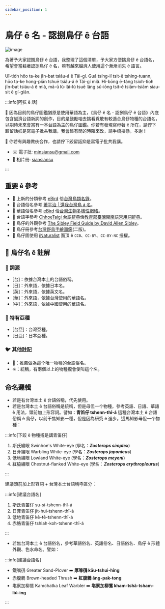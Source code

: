 ```yaml
---
sidebar_position: 1
---
```


# 鳥仔 ê 名 - 認捌鳥仔 ê 台語

![image](https://github.com/siansiansu/tsiau-a-e-mia/assets/33391637/53f1aba5-228b-47db-86fb-966fc256bad1)

為著予大家認捌鳥仔 ê 台語，我整理了這個清單，予大家方便揣鳥仔 ê 台語名，希望會當藉著認捌鳥仔 ê 名，嘛有越來越濟人使用這个漸漸消失 ê 語言。

Uī-tio̍h hōo ta-ke jīn-bat tsiáu-á ê Tâi-gí. Guá tsíng-lí tsit-ê tshing-tuann, hōo ta-ke hong-piān tshuē tsiáu-á ê Tâi-gí miâ. Hi-bōng ē-tàng tsioh-tioh jīn-bat tsiáu-á ê miâ, mā-ū lú-lâi-lú tsuē lâng sú-iōng tsit-ê tsiām-tsiām siau-sit ê gí-giân.

:::info[阿弦 ê 話]

📣 因為目前的鳥仔圖鑑猶原是使用華語為主，《鳥仔 ê 名 - 認捌鳥仔 ê 台語》內底包含誠濟台語新詞的創作，目的是鼓勵咱去揣看覓敢有較適合鳥仔物種的台語名，以期待未來會當有一本台語為主的鳥仔圖鑑。你若有發現寫毋著 ê 所在，請佇下跤留話抑是寫電子批共我講，我會趁有閒的時陣來改，請手梳攑懸，多謝！

🚀 你若有興趣做伙合作，也請佇下跤留話抑是寫電子批共我講。

- ✉️ 電子批: [minsiansu@gmail.com](mailto:minsiansu@gmail.com)
- 📸 相片冊: [siansiansu](https://www.instagram.com/siansiansu/)

:::

## 重要 ê 參考

- 📕 上新的分類參考 [eBird](https://ebird.org/home) 佮[台灣鳥類名錄](https://www.bird.org.tw/basicpage/87)。
- 📕 台語俗名參考 [蕭平治 | 還我台灣鳥 á 名](https://siaulahjih.github.io/TaiOanChiauA/)。
- 📕 華語俗名參考 [eBird](https://ebird.org/home) 佮[台灣生物多樣性網絡](https://www.tbn.org.tw/)。
- 📕 台語字參考 [ChhoeTaigi 台語辭典](https://chhoe.taigi.info/)佮[教育部臺灣閩南語常用詞辭典](https://sutian.moe.edu.tw/)。
- 📕 鳥仔的外觀參考 [The Sibley Field Guide by David Allen Sibley](https://www.audubon.org/marketplace/sibley-field-guides)。
- 📕 鳥仔冊參考[台灣野鳥手繪圖鑑](https://www.books.com.tw/products/0010918403)(二版)。
- 📕 鳥仔圖使用 [iNaturalist](https://www.inaturalist.org/) 面頂 ê `CC0`、`CC-BY`、`CC-BY-NC` 授權。

## 📖 鳥仔名 ê 註解

### 📎 詞源

- [台]：依據台灣本土的台語俗稱。
- [日]：外來語，依據日本名。
- [英]：外來語，依據英文名。
- [華]：外來語，依據台灣使用的華語名。
- [中]：外來語，依據中國使用的華語名。

### 🎏 特有亞種

- [台亞]：台灣亞種。
- [日亞]：日本亞種。

### 🐦 其他註記

- 🎯：推薦做為這个唯一物種的台語俗名。
- ✳️：統稱，有兩個以上的物種攏會使叫這个名。

## 命名邏輯

- 若是有台灣本土 ê 台語俗稱，代先使用。
- 若是台灣本土 ê 台語俗稱是統稱，但是毋但一个物種，參考英語、日語、華語 ê 用法，頭前加上形容詞。譬如：**青笛仔 tshenn-thî-á** 這種台灣本土 ê 台語俗稱 ê 鳥仔，以前干焦知影一種，但是因為研究 ê 進步，這馬知影毋但一个物種：

:::info[下跤 ê 物種攏是講青笛仔]

   1. 斯氏繡眼 Swinhoe's White-eye (學名：***Zosterops simplex***)
   2. 日菲繡眼 Warbling White-eye (學名：***Zosterops japonicus***)
   3. 低地繡眼 Lowland White-eye (學名：***Zosterops meyeni***)
   4. 紅脇繡眼 Chestnut-flanked White-eye (學名：***Zosterops erythropleurus***)

:::

建議頭前加上形容詞 + 台灣本土台語稱呼區分：

:::info[建議台語名]

  1. 斯氏青笛仔 su-sī-tshenn-thî-á
  2. 日菲青笛仔 ji̍t-hui-tshenn-thî-á
  3. 低地青笛仔 kē-tē-tshenn-thî-á
  4. 赤胳青笛仔 tshiah-koh-tshenn-thî-á

:::

- 若無台灣本土 ê 台語俗名，參考華語俗名、英語俗名、日語俗名、鳥仔 ê 形體外觀、色水命名。譬如：

:::info[建議台語名]

- 鐵嘴鴴 Greater Sand-Plover ➡️ **厚喙鴴 kāu-tshuì-hîng**
- 赤腹鶇 Brown-headed Thrush ➡️ **紅腹鶇 âng-pak-tong**
- 堪察加柳鶯 Kamchatka Leaf Warbler ➡️ **堪察加柳鶯 kham-tshâ-tsham-liú-ing**

:::
